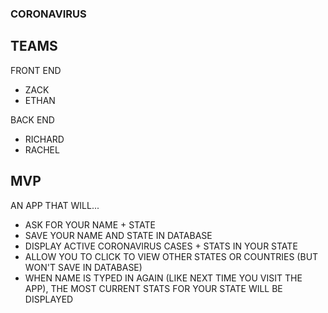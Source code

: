 ### CORONAVIRUS

## TEAMS
FRONT END
* ZACK
* ETHAN

BACK END
* RICHARD
* RACHEL

## MVP

AN APP THAT WILL...
* ASK FOR YOUR NAME + STATE
* SAVE YOUR NAME AND STATE IN DATABASE
* DISPLAY ACTIVE CORONAVIRUS CASES + STATS IN YOUR STATE
* ALLOW YOU TO CLICK TO VIEW OTHER STATES OR COUNTRIES (BUT WON'T SAVE IN DATABASE)
* WHEN NAME IS TYPED IN AGAIN (LIKE NEXT TIME YOU VISIT THE APP), THE MOST CURRENT STATS FOR YOUR STATE WILL BE DISPLAYED

